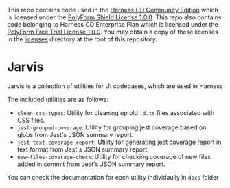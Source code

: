 This repo contains code used in the [Harness CD Community Edition](https://github.com/harness/harness-cd-community) which is licensed under the [PolyForm Shield License 1.0.0](./licenses/PolyForm-Shield-1.0.0.txt). This repo also contains code belonging to Harness CD Enterprise Plan which is licensed under the [PolyForm Free Trial License 1.0.0](./licenses/PolyForm-Free-Trial-1.0.0.txt). You may obtain a copy of these licenses in the [licenses](./licenses/) directory at the root of this repository.

# Jarvis

Jarvis is a collection of utilities for UI codebases, which are used in Harness

The included utilities are as follows:

- `clean-css-types`: Utility for cleaning up old `.d.ts` files associated with CSS files.
- `jest-grouped-coverage`: Utility for grouping jest coverage based on globs from Jest's JSON summary report.
- `jest-text-coverage-report`: Utility for generating jest coverage report in text format from Jest's JSON summary report.
- `new-files-coverage-check`: Utility for checking coverage of new files added in commit from Jest's JSON summary report.

You can check the documentation for each utility individaully in `docs` folder
